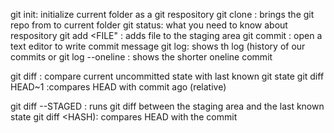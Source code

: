 git init: initialize current folder as a git respository
git clone <URL>: brings the git repo from <URL> to current folder
git status:  what you need to know about respository
git add <FILE"  : adds file to the staging area
git commit :  open a text editor to write commit message
git log: shows th log (history of our commits
  or git log --oneline : shows the shorter oneline commit


git  diff : compare current uncommitted state with last known git state
git diff HEAD~1 :compares HEAD with commit <number> ago (relative)

git diff --STAGED : runs git diff between the staging area and the last known state
git diff <HASH): compares HEAD with the commit <HASH>

